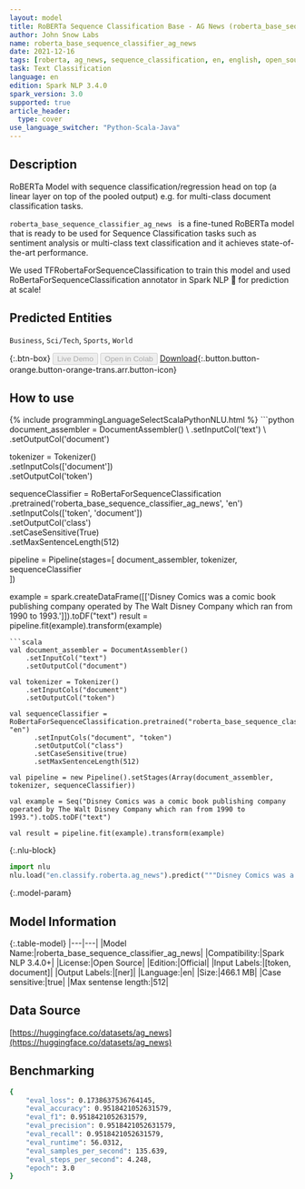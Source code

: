 ```yaml
---
layout: model
title: RoBERTa Sequence Classification Base - AG News (roberta_base_sequence_classifier_ag_news)
author: John Snow Labs
name: roberta_base_sequence_classifier_ag_news
date: 2021-12-16
tags: [roberta, ag_news, sequence_classification, en, english, open_source]
task: Text Classification
language: en
edition: Spark NLP 3.4.0
spark_version: 3.0
supported: true
article_header:
  type: cover
use_language_switcher: "Python-Scala-Java"
---
```


## Description

RoBERTa Model with sequence classification/regression head on top (a linear layer on top of the pooled output) e.g. for multi-class document classification tasks.

`roberta_base_sequence_classifier_ag_news ` is a fine-tuned RoBERTa model that is ready to be used for Sequence Classification tasks such as sentiment analysis or multi-class text classification and it achieves state-of-the-art performance. 

We used TFRobertaForSequenceClassification to train this model and used RoBertaForSequenceClassification annotator in Spark NLP 🚀 for prediction at scale!

## Predicted Entities

`Business`, `Sci/Tech`, `Sports`, `World`

{:.btn-box}
<button class="button button-orange" disabled>Live Demo</button>
<button class="button button-orange" disabled>Open in Colab</button>
[Download](https://s3.amazonaws.com/auxdata.johnsnowlabs.com/public/models/roberta_base_sequence_classifier_ag_news_en_3.4.0_3.0_1639660014110.zip){:.button.button-orange.button-orange-trans.arr.button-icon}

## How to use



<div class="tabs-box" markdown="1">
{% include programmingLanguageSelectScalaPythonNLU.html %}
```python
document_assembler = DocumentAssembler() \
    .setInputCol('text') \
    .setOutputCol('document')

tokenizer = Tokenizer() \
    .setInputCols(['document']) \
    .setOutputCol('token')

sequenceClassifier = RoBertaForSequenceClassification \
      .pretrained('roberta_base_sequence_classifier_ag_news', 'en') \
      .setInputCols(['token', 'document']) \
      .setOutputCol('class') \
      .setCaseSensitive(True) \
      .setMaxSentenceLength(512)

pipeline = Pipeline(stages=[
    document_assembler, 
    tokenizer,
    sequenceClassifier    
])

example = spark.createDataFrame([['Disney Comics was a comic book publishing company operated by The Walt Disney Company which ran from 1990 to 1993.']]).toDF("text")
result = pipeline.fit(example).transform(example)
```
```scala
val document_assembler = DocumentAssembler() 
    .setInputCol("text") 
    .setOutputCol("document")

val tokenizer = Tokenizer() 
    .setInputCols("document") 
    .setOutputCol("token")

val sequenceClassifier = RoBertaForSequenceClassification.pretrained("roberta_base_sequence_classifier_ag_news", "en")
      .setInputCols("document", "token")
      .setOutputCol("class")
      .setCaseSensitive(true)
      .setMaxSentenceLength(512)

val pipeline = new Pipeline().setStages(Array(document_assembler, tokenizer, sequenceClassifier))

val example = Seq("Disney Comics was a comic book publishing company operated by The Walt Disney Company which ran from 1990 to 1993.").toDS.toDF("text")

val result = pipeline.fit(example).transform(example)

```


{:.nlu-block}
```python
import nlu
nlu.load("en.classify.roberta.ag_news").predict("""Disney Comics was a comic book publishing company operated by The Walt Disney Company which ran from 1990 to 1993.""")
```

</div>

{:.model-param}
## Model Information

{:.table-model}
|---|---|
|Model Name:|roberta_base_sequence_classifier_ag_news|
|Compatibility:|Spark NLP 3.4.0+|
|License:|Open Source|
|Edition:|Official|
|Input Labels:|[token, document]|
|Output Labels:|[ner]|
|Language:|en|
|Size:|466.1 MB|
|Case sensitive:|true|
|Max sentense length:|512|

## Data Source

[https://huggingface.co/datasets/ag_news](https://huggingface.co/datasets/ag_news)

## Benchmarking

```bash
{
	"eval_loss": 0.1738637536764145,
	"eval_accuracy": 0.9518421052631579,
	"eval_f1": 0.9518421052631579,
	"eval_precision": 0.9518421052631579,
	"eval_recall": 0.9518421052631579,
	"eval_runtime": 56.0312,
	"eval_samples_per_second": 135.639,
	"eval_steps_per_second": 4.248,
	"epoch": 3.0
}
```
